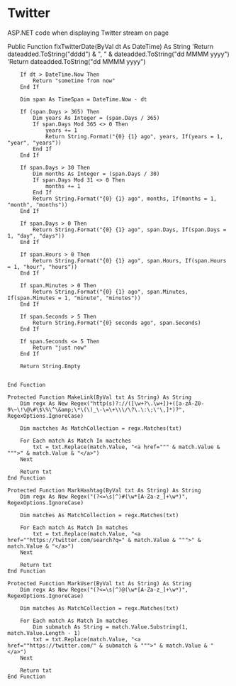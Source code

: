 # Twitter
ASP.NET code when displaying Twitter stream on page

Public Function fixTwitterDate(ByVal dt As DateTime) As String
        'Return dateadded.ToString("dddd") & ", " & dateadded.ToString("dd MMMM yyyy")
        'Return dateadded.ToString("dd MMMM yyyy")

        If dt > DateTime.Now Then
            Return "sometime from now"
        End If

        Dim span As TimeSpan = DateTime.Now - dt

        If (span.Days > 365) Then
            Dim years As Integer = (span.Days / 365)
            If span.Days Mod 365 <> 0 Then
                years += 1
                Return String.Format("{0} {1} ago", years, If(years = 1, "year", "years"))
            End If
        End If

        If span.Days > 30 Then
            Dim months As Integer = (span.Days / 30)
            If span.Days Mod 31 <> 0 Then
                months += 1
            End If
            Return String.Format("{0} {1} ago", months, If(months = 1, "month", "months"))
        End If

        If span.Days > 0 Then
            Return String.Format("{0} {1} ago", span.Days, If(span.Days = 1, "day", "days"))
        End If

        If span.Hours > 0 Then
            Return String.Format("{0} {1} ago", span.Hours, If(span.Hours = 1, "hour", "hours"))
        End If

        If span.Minutes > 0 Then
            Return String.Format("{0} {1} ago", span.Minutes, If(span.Minutes = 1, "minute", "minutes"))
        End If

        If span.Seconds > 5 Then
            Return String.Format("{0} seconds ago", span.Seconds)
        End If

        If span.Seconds <= 5 Then
            Return "just now"
        End If

        Return String.Empty


    End Function

    Protected Function MakeLink(ByVal txt As String) As String
        Dim regx As New Regex("http(s)?://([\w+?\.\w+])+([a-zA-Z0-9\~\!\@\#\$\%\^\&amp;\*\(\)_\-\=\+\\\/\?\.\:\;\'\,]*)?", RegexOptions.IgnoreCase)

        Dim mactches As MatchCollection = regx.Matches(txt)

        For Each match As Match In mactches
            txt = txt.Replace(match.Value, "<a href=""" & match.Value & """>" & match.Value & "</a>")
        Next

        Return txt
    End Function

    Protected Function MarkHashtag(ByVal txt As String) As String
        Dim regx As New Regex("(?<=\s|^)#(\w*[A-Za-z_]+\w*)", RegexOptions.IgnoreCase)

        Dim matches As MatchCollection = regx.Matches(txt)

        For Each match As Match In matches
            txt = txt.Replace(match.Value, "<a href=""https://twitter.com/search?q=" & match.Value & """>" & match.Value & "</a>")
        Next

        Return txt
    End Function

    Protected Function MarkUser(ByVal txt As String) As String
        Dim regx As New Regex("(?<=\s|^)@(\w*[A-Za-z_]+\w*)", RegexOptions.IgnoreCase)

        Dim matches As MatchCollection = regx.Matches(txt)

        For Each match As Match In matches
            Dim submatch As String = match.Value.Substring(1, match.Value.Length - 1)
            txt = txt.Replace(match.Value, "<a href=""https://twitter.com/" & submatch & """>" & match.Value & "</a>")
        Next

        Return txt
    End Function
